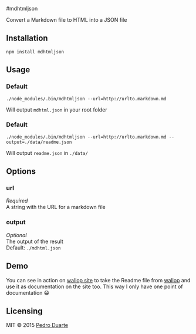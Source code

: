 #mdhtmljson

Convert a Markdown file to HTML into a JSON file

## Installation
```
npm install mdhtmljson
```

## Usage
### Default
```
./node_modules/.bin/mdhtmljson --url=http://urlto.markdown.md
```
Will output `mdhtml.json` in your root folder

### Default
```
./node_modules/.bin/mdhtmljson --url=http://urlto.markdown.md --output=./data/readme.json
```
Will output `readme.json` in `./data/`

## Options
### url
*Required*<br>
A string with the URL for a markdown file

### output
*Optional*<br>
The output of the result<br>
Default: `./mdhtml.json`

## Demo
You can see in action on [wallop site](https://github.com/peduarte/wallop-site) to take the Readme file from [wallop](https://github.com/peduarte/wallop) and use it as documentation on the site too. This way I only have one point of documentation 😁

## Licensing
MIT © 2015 [Pedro Duarte](http://pedroduarte.me)


